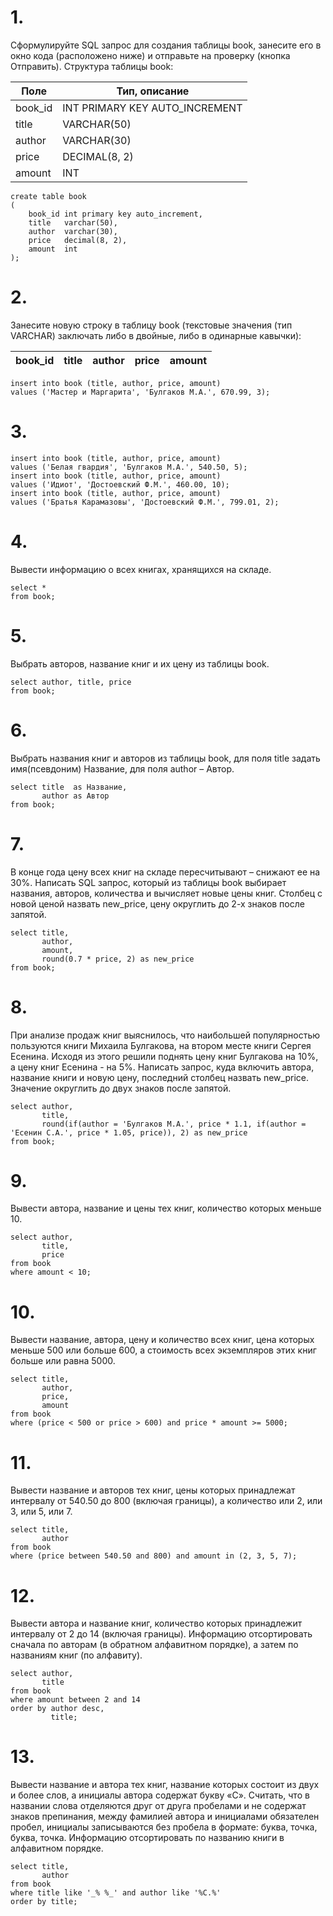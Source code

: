 # 1.

Сформулируйте SQL запрос для создания таблицы book, занесите его в окно кода (расположено ниже)  и отправьте на
проверку (кнопка Отправить). Структура таблицы book:

| Поле    | Тип, описание                  |
|---------|--------------------------------|
| book_id | INT PRIMARY KEY AUTO_INCREMENT |
| title   | VARCHAR(50)                    |
| author  | VARCHAR(30)                    |
| price   | DECIMAL(8, 2)                  |
| amount  | INT                            |

```mysql
create table book
(
    book_id int primary key auto_increment,
    title   varchar(50),
    author  varchar(30),
    price   decimal(8, 2),
    amount  int
);
```

# 2.

Занесите новую строку в таблицу book (текстовые значения (тип VARCHAR) заключать либо в двойные, либо в одинарные
кавычки):

| book_id | title | author | price | amount |
|---------|-------|--------|-------|--------|

```mysql
insert into book (title, author, price, amount)
values ('Мастер и Маргарита', 'Булгаков М.А.', 670.99, 3);
```

# 3.

```mysql
insert into book (title, author, price, amount)
values ('Белая гвардия', 'Булгаков М.А.', 540.50, 5);
insert into book (title, author, price, amount)
values ('Идиот', 'Достоевский Ф.М.', 460.00, 10);
insert into book (title, author, price, amount)
values ('Братья Карамазовы', 'Достоевский Ф.М.', 799.01, 2);
```

# 4.

Вывести информацию о всех книгах, хранящихся на складе.

```mysql
select *
from book;
```

# 5.

Выбрать авторов, название книг и их цену из таблицы book.

```mysql
select author, title, price
from book;
```

# 6.

Выбрать названия книг и авторов из таблицы book, для поля title задать имя(псевдоним) Название, для поля author – Автор.

```mysql
select title  as Название,
       author as Автор
from book;
```

# 7. 

В конце года цену всех книг на складе пересчитывают – снижают ее на 30%. Написать SQL запрос, который из таблицы book выбирает названия, авторов, количества и вычисляет новые цены книг. Столбец с новой ценой назвать new_price, цену округлить до 2-х знаков после запятой.

```mysql
select title,
       author,
       amount,
       round(0.7 * price, 2) as new_price
from book;
```

# 8.

При анализе продаж книг выяснилось, что наибольшей популярностью пользуются книги Михаила Булгакова, на втором месте книги Сергея Есенина. Исходя из этого решили поднять цену книг Булгакова на 10%, а цену книг Есенина - на 5%. Написать запрос, куда включить автора, название книги и новую цену, последний столбец назвать new_price. Значение округлить до двух знаков после запятой.

```mysql
select author,
       title,
       round(if(author = 'Булгаков М.А.', price * 1.1, if(author = 'Есенин С.А.', price * 1.05, price)), 2) as new_price
from book;
```

# 9.

Вывести автора, название  и цены тех книг, количество которых меньше 10.

```mysql
select author,
       title,
       price
from book
where amount < 10;
```

# 10. 

Вывести название, автора,  цену  и количество всех книг, цена которых меньше 500 или больше 600, а стоимость всех экземпляров этих книг больше или равна 5000.

```mysql
select title,
       author,
       price,
       amount
from book
where (price < 500 or price > 600) and price * amount >= 5000;
```

# 11.

Вывести название и авторов тех книг, цены которых принадлежат интервалу от 540.50 до 800 (включая границы),  а количество или 2, или 3, или 5, или 7.

```mysql
select title,
       author
from book
where (price between 540.50 and 800) and amount in (2, 3, 5, 7);
```

# 12.

Вывести  автора и название  книг, количество которых принадлежит интервалу от 2 до 14 (включая границы). Информацию  отсортировать сначала по авторам (в обратном алфавитном порядке), а затем по названиям книг (по алфавиту).

```mysql
select author,
       title
from book
where amount between 2 and 14
order by author desc,
         title;
```

# 13.

Вывести название и автора тех книг, название которых состоит из двух и более слов, а инициалы автора содержат букву «С». Считать, что в названии слова отделяются друг от друга пробелами и не содержат знаков препинания, между фамилией автора и инициалами обязателен пробел, инициалы записываются без пробела в формате: буква, точка, буква, точка. Информацию отсортировать по названию книги в алфавитном порядке.

```mysql
select title,
       author
from book
where title like '_% %_' and author like '%С.%'
order by title;
```

